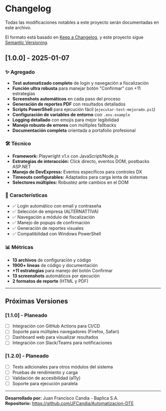 # Changelog

Todas las modificaciones notables a este proyecto serán documentadas en este archivo.

El formato está basado en [Keep a Changelog](https://keepachangelog.com/en/1.0.0/),
y este proyecto sigue [Semantic Versioning](https://semver.org/spec/v2.0.0.html).

## [1.0.0] - 2025-01-07

### ✨ Agregado
- **Test automatizado completo** de login y navegación a fiscalización
- **Función ultra robusta** para manejar botón "Confirmar" con +11 estrategias
- **Screenshots automáticos** en cada paso del proceso
- **Generación de reportes PDF** con resultados detallados
- **Scripts PowerShell** para ejecución fácil (`ejecutar-test-mejorado.ps1`)
- **Configuración de variables de entorno** con `.env.example`
- **Logging detallado** con emojis para mejor legibilidad
- **Manejo robusto de errores** con múltiples fallbacks
- **Documentación completa** orientada a portafolio profesional

### 🛠️ Técnico
- **Framework:** Playwright v1.x con JavaScript/Node.js
- **Estrategias de interacción:** Click directo, eventos DOM, postbacks ASP.NET
- **Manejo de DevExpress:** Eventos específicos para controles DX
- **Timeouts configurables:** Adaptados para carga lenta de sistemas
- **Selectores múltiples:** Robustez ante cambios en el DOM

### 🎯 Características
- ✅ Login automático con email y contraseña
- ✅ Selección de empresa (ALTERNATTIVA)
- ✅ Navegación a módulo de fiscalización
- ✅ Manejo de popups de confirmación
- ✅ Generación de reportes visuales
- ✅ Compatibilidad con Windows PowerShell

### 📊 Métricas
- **13 archivos** de configuración y código
- **1900+ líneas** de código y documentación
- **+11 estrategias** para manejo del botón Confirmar
- **13 screenshots** automáticos por ejecución
- **2 formatos de reporte** (HTML y PDF)

---

## Próximas Versiones

### [1.1.0] - Planeado
- [ ] Integración con GitHub Actions para CI/CD
- [ ] Soporte para múltiples navegadores (Firefox, Safari)
- [ ] Dashboard web para visualizar resultados
- [ ] Integración con Slack/Teams para notificaciones

### [1.2.0] - Planeado  
- [ ] Tests adicionales para otros módulos del sistema
- [ ] Pruebas de rendimiento y carga
- [ ] Validación de accesibilidad (a11y)
- [ ] Soporte para ejecución paralela

---

**Desarrollado por:** Juan Francisco Candia - Baplica S.A.  
**Repositorio:** https://github.com/JFCandia/Automatizacion-DTE
